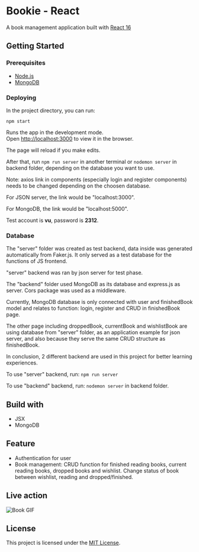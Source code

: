 # Bookie - React

A book management application built with [React 16](https://github.com/facebook/react)

## Getting Started

### Prerequisites

* [Node.js](https://nodejs.org/en/)
* [MongoDB](https://www.mongodb.com/)

### Deploying

In the project directory, you can run:

`npm start`

Runs the app in the development mode.<br />
Open [http://localhost:3000](http://localhost:3000) to view it in the browser.

The page will reload if you make edits.<br />

After that, run `npm run server` in another terminal or `nodemon server` in backend folder, depending on the database you want to use.

Note: axios link in components (especially login and register components) needs to be changed depending on the choosen database.

For JSON server, the link would be "localhost:3000".

For MongoDB, the link would be "localhost:5000".

Test account is **vu**, password is **2312**.

### Database

The "server" folder was created as test backend, data inside was generated automatically from Faker.js. It only served as a test database for the functions of JS frontend.

"server" backend was ran by json server for test phase.


The "backend" folder used MongoDB as its database and express.js as server. Cors package was used as a middleware.

Currently, MongoDB database is only connected with user and finishedBook model and relates to function: login, register and CRUD in finishedBook page.

The other page including droppedBook, currentBook and wishlistBook are using database from "server" folder, as an application example for json server, and also because they serve the same CRUD structure as finishedBook.


In conclusion, 2 different backend are used in this project for better learning experiences.

To use "server" backend, run:
`npm run server`

To use "backend" backend, run:
`nodemon server`
in backend folder.

## Build with
* JSX
* MongoDB

## Feature

* Authentication for user
* Book management:
  CRUD function for finished reading books, current reading books, dropped books and wishlist.
  Change status of book between wishlist, reading and dropped/finished.

## Live action

![Book GIF](https://media.giphy.com/media/ftqS2jVIncVf49Yveu/giphy.gif)

## License

This project is licensed under the [MIT License](https://opensource.org/licenses/MIT).

